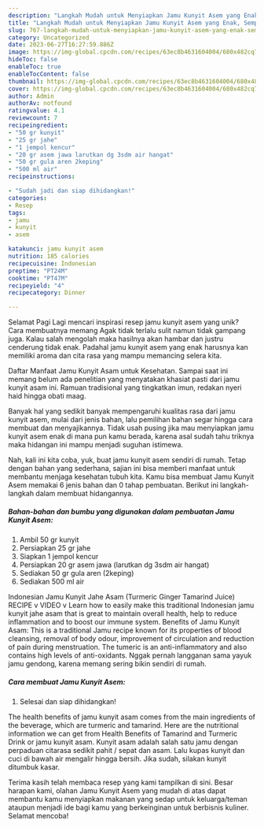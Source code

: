 ```yaml
---
description: "Langkah Mudah untuk Menyiapkan Jamu Kunyit Asem yang Enak, Sempurna"
title: "Langkah Mudah untuk Menyiapkan Jamu Kunyit Asem yang Enak, Sempurna"
slug: 767-langkah-mudah-untuk-menyiapkan-jamu-kunyit-asem-yang-enak-sempurna
category: Uncategorized
date: 2023-06-27T16:27:59.886Z
image: https://img-global.cpcdn.com/recipes/63ec8b4631604004/680x482cq70/jamu-kunyit-asem-foto-resep-utama.jpg
hideToc: false
enableToc: true
enableTocContent: false
thumbnail: https://img-global.cpcdn.com/recipes/63ec8b4631604004/680x482cq70/jamu-kunyit-asem-foto-resep-utama.jpg
cover: https://img-global.cpcdn.com/recipes/63ec8b4631604004/680x482cq70/jamu-kunyit-asem-foto-resep-utama.jpg
author: Admin
authorAv: notfound
ratingvalue: 4.1
reviewcount: 7
recipeingredient:
- "50 gr kunyit"
- "25 gr jahe"
- "1 jempol kencur"
- "20 gr asem jawa larutkan dg 3sdm air hangat"
- "50 gr gula aren 2keping"
- "500 ml air"
recipeinstructions:

- "Sudah jadi dan siap dihidangkan!"
categories:
- Resep
tags:
- jamu
- kunyit
- asem

katakunci: jamu kunyit asem 
nutrition: 185 calories
recipecuisine: Indonesian
preptime: "PT24M"
cooktime: "PT47M"
recipeyield: "4"
recipecategory: Dinner

---
```



Selamat Pagi Lagi mencari inspirasi resep jamu kunyit asem yang unik? Cara membuatnya memang Agak tidak terlalu sulit namun tidak gampang juga. Kalau salah mengolah maka hasilnya akan hambar dan justru cenderung tidak enak. Padahal jamu kunyit asem yang enak harusnya kan memiliki aroma dan cita rasa yang mampu memancing selera kita.


Daftar Manfaat Jamu Kunyit Asam untuk Kesehatan. Sampai saat ini memang belum ada penelitian yang menyatakan khasiat pasti dari jamu kunyit asam ini. Ramuan tradisional yang tingkatkan imun, redakan nyeri haid hingga obati maag.

Banyak hal yang sedikit banyak mempengaruhi kualitas rasa dari jamu kunyit asem, mulai dari jenis bahan, lalu pemilihan bahan segar hingga cara membuat dan menyajikannya. Tidak usah pusing jika mau menyiapkan jamu kunyit asem enak di mana pun kamu berada, karena asal sudah tahu triknya maka hidangan ini mampu menjadi suguhan istimewa.


Nah, kali ini kita coba, yuk, buat jamu kunyit asem sendiri di rumah. Tetap dengan bahan yang sederhana, sajian ini bisa memberi manfaat untuk membantu menjaga kesehatan tubuh kita. Kamu bisa membuat Jamu Kunyit Asem memakai 6 jenis bahan dan 0 tahap pembuatan. Berikut ini langkah-langkah dalam membuat hidangannya.

<!--inarticleads1-->

##### Bahan-bahan dan bumbu yang digunakan dalam pembuatan Jamu Kunyit Asem:

1. Ambil 50 gr kunyit
1. Persiapkan 25 gr jahe
1. Siapkan 1 jempol kencur
1. Persiapkan 20 gr asem jawa (larutkan dg 3sdm air hangat)
1. Sediakan 50 gr gula aren (2keping)
1. Sediakan 500 ml air


Indonesian Jamu Kunyit Jahe Asam (Turmeric Ginger Tamarind Juice) RECIPE v VIDEO v Learn how to easily make this traditional Indonesian jamu kunyit jahe asam that is great to maintain overall health, help to reduce inflammation and to boost our immune system. Benefits of Jamu Kunyit Asam: This is a traditional Jamu recipe known for its properties of blood cleansing, removal of body odour, improvement of circulation and reduction of pain during menstruation. The tumeric is an anti-inflammatory and also contains high levels of anti-oxidants. Nggak pernah langganan sama yayuk jamu gendong, karena memang sering bikin sendiri di rumah. 

<!--inarticleads2-->

##### Cara membuat Jamu Kunyit Asem:


1. Selesai dan siap dihidangkan!

The health benefits of jamu kunyit asam comes from the main ingredients of the beverage, which are turmeric and tamarind. Here are the nutritional information we can get from Health Benefits of Tamarind and Turmeric Drink or jamu kunyit asam. Kunyit asam adalah salah satu jamu dengan perpaduan citarasa sedikit pahit / sepat dan asam. Lalu kupas kunyit dan cuci di bawah air mengalir hingga bersih. Jika sudah, silakan kunyit ditumbuk kasar. 

Terima kasih telah membaca resep yang kami tampilkan di sini. Besar harapan kami, olahan Jamu Kunyit Asem yang mudah di atas dapat membantu kamu menyiapkan makanan yang sedap untuk keluarga/teman ataupun menjadi ide bagi kamu yang berkeinginan untuk berbisnis kuliner. Selamat mencoba!
